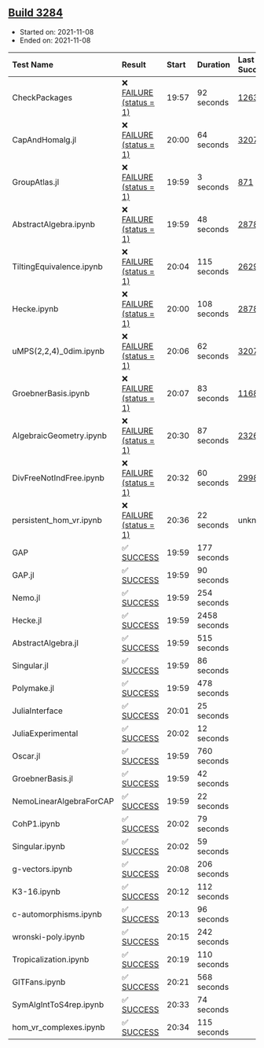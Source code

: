 ## [Build 3284](https://oscarci.mathematik.uni-kl.de/job/oscar-stable/3284/)

* Started on: 2021-11-08
* Ended on: 2021-11-08

| Test Name    | Result | Start | Duration | Last Success | First Failure |
|:-------------|:-------|:------|:---------|:-------------|:--------------|
| CheckPackages | ❌ [FAILURE (status = 1)](https://oscarci.mathematik.uni-kl.de/job/oscar-stable/3284/artifact/logs/build-3284/CheckPackages.log) | 19:57 | 92 seconds | [1263](https://oscarci.mathematik.uni-kl.de/job/oscar-stable/1263/) | [1264](https://oscarci.mathematik.uni-kl.de/job/oscar-stable/1264/) |
| CapAndHomalg.jl | ❌ [FAILURE (status = 1)](https://oscarci.mathematik.uni-kl.de/job/oscar-stable/3284/artifact/logs/build-3284/CapAndHomalg.jl.log) | 20:00 | 64 seconds | [3207](https://oscarci.mathematik.uni-kl.de/job/oscar-stable/3207/) | [3208](https://oscarci.mathematik.uni-kl.de/job/oscar-stable/3208/) |
| GroupAtlas.jl | ❌ [FAILURE (status = 1)](https://oscarci.mathematik.uni-kl.de/job/oscar-stable/3284/artifact/logs/build-3284/GroupAtlas.jl.log) | 19:59 | 3 seconds | [871](https://oscarci.mathematik.uni-kl.de/job/oscar-stable/871/) | [872](https://oscarci.mathematik.uni-kl.de/job/oscar-stable/872/) |
| AbstractAlgebra.ipynb | ❌ [FAILURE (status = 1)](https://oscarci.mathematik.uni-kl.de/job/oscar-stable/3284/artifact/logs/build-3284/AbstractAlgebra.ipynb.log) | 19:59 | 48 seconds | [2878](https://oscarci.mathematik.uni-kl.de/job/oscar-stable/2878/) | [2879](https://oscarci.mathematik.uni-kl.de/job/oscar-stable/2879/) |
| TiltingEquivalence.ipynb | ❌ [FAILURE (status = 1)](https://oscarci.mathematik.uni-kl.de/job/oscar-stable/3284/artifact/logs/build-3284/TiltingEquivalence.ipynb.log) | 20:04 | 115 seconds | [2629](https://oscarci.mathematik.uni-kl.de/job/oscar-stable/2629/) | [2630](https://oscarci.mathematik.uni-kl.de/job/oscar-stable/2630/) |
| Hecke.ipynb | ❌ [FAILURE (status = 1)](https://oscarci.mathematik.uni-kl.de/job/oscar-stable/3284/artifact/logs/build-3284/Hecke.ipynb.log) | 20:00 | 108 seconds | [2878](https://oscarci.mathematik.uni-kl.de/job/oscar-stable/2878/) | [2879](https://oscarci.mathematik.uni-kl.de/job/oscar-stable/2879/) |
| uMPS(2,2,4)_0dim.ipynb | ❌ [FAILURE (status = 1)](https://oscarci.mathematik.uni-kl.de/job/oscar-stable/3284/artifact/logs/build-3284/uMPS-2-2-4-_0dim.ipynb.log) | 20:06 | 62 seconds | [3207](https://oscarci.mathematik.uni-kl.de/job/oscar-stable/3207/) | [3208](https://oscarci.mathematik.uni-kl.de/job/oscar-stable/3208/) |
| GroebnerBasis.ipynb | ❌ [FAILURE (status = 1)](https://oscarci.mathematik.uni-kl.de/job/oscar-stable/3284/artifact/logs/build-3284/GroebnerBasis.ipynb.log) | 20:07 | 83 seconds | [1168](https://oscarci.mathematik.uni-kl.de/job/oscar-stable/1168/) | [1169](https://oscarci.mathematik.uni-kl.de/job/oscar-stable/1169/) |
| AlgebraicGeometry.ipynb | ❌ [FAILURE (status = 1)](https://oscarci.mathematik.uni-kl.de/job/oscar-stable/3284/artifact/logs/build-3284/AlgebraicGeometry.ipynb.log) | 20:30 | 87 seconds | [2326](https://oscarci.mathematik.uni-kl.de/job/oscar-stable/2326/) | [2327](https://oscarci.mathematik.uni-kl.de/job/oscar-stable/2327/) |
| DivFreeNotIndFree.ipynb | ❌ [FAILURE (status = 1)](https://oscarci.mathematik.uni-kl.de/job/oscar-stable/3284/artifact/logs/build-3284/DivFreeNotIndFree.ipynb.log) | 20:32 | 60 seconds | [2998](https://oscarci.mathematik.uni-kl.de/job/oscar-stable/2998/) | [2999](https://oscarci.mathematik.uni-kl.de/job/oscar-stable/2999/) |
| persistent_hom_vr.ipynb | ❌ [FAILURE (status = 1)](https://oscarci.mathematik.uni-kl.de/job/oscar-stable/3284/artifact/logs/build-3284/persistent_hom_vr.ipynb.log) | 20:36 | 22 seconds | unknown | unknown |
| GAP | ✅ [SUCCESS](https://oscarci.mathematik.uni-kl.de/job/oscar-stable/3284/artifact/logs/build-3284/GAP.log) | 19:59 | 177 seconds |  |  |
| GAP.jl | ✅ [SUCCESS](https://oscarci.mathematik.uni-kl.de/job/oscar-stable/3284/artifact/logs/build-3284/GAP.jl.log) | 19:59 | 90 seconds |  |  |
| Nemo.jl | ✅ [SUCCESS](https://oscarci.mathematik.uni-kl.de/job/oscar-stable/3284/artifact/logs/build-3284/Nemo.jl.log) | 19:59 | 254 seconds |  |  |
| Hecke.jl | ✅ [SUCCESS](https://oscarci.mathematik.uni-kl.de/job/oscar-stable/3284/artifact/logs/build-3284/Hecke.jl.log) | 19:59 | 2458 seconds |  |  |
| AbstractAlgebra.jl | ✅ [SUCCESS](https://oscarci.mathematik.uni-kl.de/job/oscar-stable/3284/artifact/logs/build-3284/AbstractAlgebra.jl.log) | 19:59 | 515 seconds |  |  |
| Singular.jl | ✅ [SUCCESS](https://oscarci.mathematik.uni-kl.de/job/oscar-stable/3284/artifact/logs/build-3284/Singular.jl.log) | 19:59 | 86 seconds |  |  |
| Polymake.jl | ✅ [SUCCESS](https://oscarci.mathematik.uni-kl.de/job/oscar-stable/3284/artifact/logs/build-3284/Polymake.jl.log) | 19:59 | 478 seconds |  |  |
| JuliaInterface | ✅ [SUCCESS](https://oscarci.mathematik.uni-kl.de/job/oscar-stable/3284/artifact/logs/build-3284/JuliaInterface.log) | 20:01 | 25 seconds |  |  |
| JuliaExperimental | ✅ [SUCCESS](https://oscarci.mathematik.uni-kl.de/job/oscar-stable/3284/artifact/logs/build-3284/JuliaExperimental.log) | 20:02 | 12 seconds |  |  |
| Oscar.jl | ✅ [SUCCESS](https://oscarci.mathematik.uni-kl.de/job/oscar-stable/3284/artifact/logs/build-3284/Oscar.jl.log) | 19:59 | 760 seconds |  |  |
| GroebnerBasis.jl | ✅ [SUCCESS](https://oscarci.mathematik.uni-kl.de/job/oscar-stable/3284/artifact/logs/build-3284/GroebnerBasis.jl.log) | 19:59 | 42 seconds |  |  |
| NemoLinearAlgebraForCAP | ✅ [SUCCESS](https://oscarci.mathematik.uni-kl.de/job/oscar-stable/3284/artifact/logs/build-3284/NemoLinearAlgebraForCAP.log) | 19:59 | 22 seconds |  |  |
| CohP1.ipynb | ✅ [SUCCESS](https://oscarci.mathematik.uni-kl.de/job/oscar-stable/3284/artifact/logs/build-3284/CohP1.ipynb.log) | 20:02 | 79 seconds |  |  |
| Singular.ipynb | ✅ [SUCCESS](https://oscarci.mathematik.uni-kl.de/job/oscar-stable/3284/artifact/logs/build-3284/Singular.ipynb.log) | 20:02 | 59 seconds |  |  |
| g-vectors.ipynb | ✅ [SUCCESS](https://oscarci.mathematik.uni-kl.de/job/oscar-stable/3284/artifact/logs/build-3284/g-vectors.ipynb.log) | 20:08 | 206 seconds |  |  |
| K3-16.ipynb | ✅ [SUCCESS](https://oscarci.mathematik.uni-kl.de/job/oscar-stable/3284/artifact/logs/build-3284/K3-16.ipynb.log) | 20:12 | 112 seconds |  |  |
| c-automorphisms.ipynb | ✅ [SUCCESS](https://oscarci.mathematik.uni-kl.de/job/oscar-stable/3284/artifact/logs/build-3284/c-automorphisms.ipynb.log) | 20:13 | 96 seconds |  |  |
| wronski-poly.ipynb | ✅ [SUCCESS](https://oscarci.mathematik.uni-kl.de/job/oscar-stable/3284/artifact/logs/build-3284/wronski-poly.ipynb.log) | 20:15 | 242 seconds |  |  |
| Tropicalization.ipynb | ✅ [SUCCESS](https://oscarci.mathematik.uni-kl.de/job/oscar-stable/3284/artifact/logs/build-3284/Tropicalization.ipynb.log) | 20:19 | 110 seconds |  |  |
| GITFans.ipynb | ✅ [SUCCESS](https://oscarci.mathematik.uni-kl.de/job/oscar-stable/3284/artifact/logs/build-3284/GITFans.ipynb.log) | 20:21 | 568 seconds |  |  |
| SymAlgIntToS4rep.ipynb | ✅ [SUCCESS](https://oscarci.mathematik.uni-kl.de/job/oscar-stable/3284/artifact/logs/build-3284/SymAlgIntToS4rep.ipynb.log) | 20:33 | 74 seconds |  |  |
| hom_vr_complexes.ipynb | ✅ [SUCCESS](https://oscarci.mathematik.uni-kl.de/job/oscar-stable/3284/artifact/logs/build-3284/hom_vr_complexes.ipynb.log) | 20:34 | 115 seconds |  |  |
